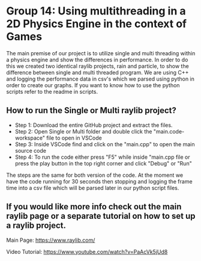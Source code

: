 # Group 14: Using multithreading in a 2D Physics Engine in the context of Games

The main premise of our project is to utilize single and multi threading within a physics engine and show the differences in performance.
In order to do this we created two identical raylib projects, rain and particle, to show the difference between single and multi threaded program.
We are using C++ and logging the performance data in csv's which we parsed using python in order to create our graphs.
If you want to know how to use the python scripts refer to the readme in scripts.


## How to run the Single or Multi raylib project?

- Step 1: Download the entire GitHub project and extract the files.
- Step 2: Open Single or Multi folder and double click the "main.code-workspace" file to open in VSCode
- Step 3: Inside VSCode find and click on the "main.cpp" to open the main source code
- Step 4: To run the code either press "F5" while inside "main.cpp file or press the play button in the top right corner and click "Debug" or "Run"

The steps are the same for both version of the code. At the moment we have the code running for 30 seconds then stopping 
and logging the frame time into a csv file which will be parsed later in our python script files.



## If you would like more info check out the main raylib page or a separate tutorial on how to set up a raylib project.

Main Page: https://www.raylib.com/

Video Tutorial: https://www.youtube.com/watch?v=PaAcVk5jUd8
